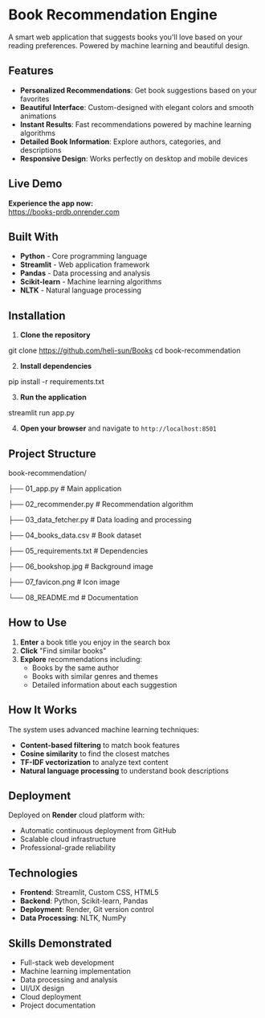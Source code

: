 # Book Recommendation Engine

A smart web application that suggests books you'll love based on your reading preferences. Powered by machine learning and beautiful design.


## Features
- **Personalized Recommendations**: Get book suggestions based on your favorites
- **Beautiful Interface**: Custom-designed with elegant colors and smooth animations
- **Instant Results**: Fast recommendations powered by machine learning algorithms
- **Detailed Book Information**: Explore authors, categories, and descriptions
- **Responsive Design**: Works perfectly on desktop and mobile devices

## Live Demo
**Experience the app now:**  
https://books-prdb.onrender.com

## Built With
- **Python** - Core programming language
- **Streamlit** - Web application framework
- **Pandas** - Data processing and analysis
- **Scikit-learn** - Machine learning algorithms
- **NLTK** - Natural language processing

## Installation
1. **Clone the repository**

git clone https://github.com/heli-sun/Books
cd book-recommendation


2. **Install dependencies**

pip install -r requirements.txt


3. **Run the application**

streamlit run app.py


4. **Open your browser** and navigate to `http://localhost:8501`

## Project Structure

book-recommendation/

├── 01_app.py                 # Main application

├── 02_recommender.py         # Recommendation algorithm  

├── 03_data_fetcher.py        # Data loading and processing

├── 04_books_data.csv         # Book dataset

├── 05_requirements.txt       # Dependencies

├── 06_bookshop.jpg           # Background image

├── 07_favicon.png            # Icon image

└── 08_README.md              # Documentation


## How to Use
1. **Enter** a book title you enjoy in the search box
2. **Click** "Find similar books" 
3. **Explore** recommendations including:
   - Books by the same author
   - Books with similar genres and themes
   - Detailed information about each suggestion

## How It Works
The system uses advanced machine learning techniques:
- **Content-based filtering** to match book features
- **Cosine similarity** to find the closest matches
- **TF-IDF vectorization** to analyze text content
- **Natural language processing** to understand book descriptions

## Deployment
Deployed on **Render** cloud platform with:
- Automatic continuous deployment from GitHub
- Scalable cloud infrastructure
- Professional-grade reliability

## Technologies
- **Frontend**: Streamlit, Custom CSS, HTML5
- **Backend**: Python, Scikit-learn, Pandas
- **Deployment**: Render, Git version control
- **Data Processing**: NLTK, NumPy

## Skills Demonstrated
- Full-stack web development
- Machine learning implementation
- Data processing and analysis
- UI/UX design
- Cloud deployment
- Project documentation
